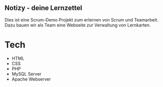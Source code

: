 ## Notizy - deine Lernzettel

Dies ist eine Scrum-Demo Projekt zum erlernen von Scrum und Teamarbeit.
Dazu bauen wir als Team eine Webseite zur Verwaltung von Lernkarten.

# Tech
* HTML
* CSS
* PHP
* MySQL Server
* Apache Webserver

